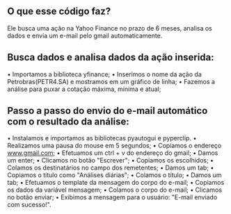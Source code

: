 O que esse código faz?
-
Ele busca uma ação na Yahoo Finance no prazo de 6 meses, analisa os dados e envia um e-mail pelo gmail automaticamente.

Busca dados e analisa dados da ação inserida:
-
   • Importamos a biblioteca yfinance;
   • Inserimos o nome da ação da Petrobras(PETR4.SA) e mostramos em um gráfico de linha;
   • Fazemos a análise para puxar a cotação máxima, mínima e atual;

Passo a passo do envio do e-mail automático com o resultado da análise:
-
  • Instalamos e importamos as bibliotecas pyautogui e pyperclip.
  • Realizamos uma pausa do mouse em 5 segundos;
  • Copiamos o endereço www.gmail.com;
  • Efetuamos um ctrl + v do endereço do gmail;
  • Damos um enter;
  • Clicamos no botão "Escrever";
  • Copiamos os escolhidos;
  • Colamos os destinatários no campo dos remetentes;
  • Damos um tab;
  • Copiamos o título como "Análises diárias";
  • Colamos o título;
  • Damos um tab;
  • Efetuamos o template da mensagem do corpo do e-mail;
  • Copiamos os dados da variável mensagem;
  • Colamos o corpo do e-mail;
  • Clicamos no botão enviar;
  • Exibimos a mensagem para o usuário: "E-mail enviado com sucesso!".
